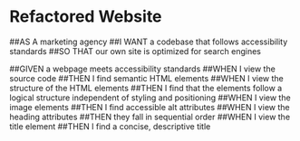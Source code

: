 # Refactored Website

##AS A marketing agency
##I WANT a codebase that follows accessibility standards
##SO THAT our own site is optimized for search engines

##GIVEN a webpage meets accessibility standards
##WHEN I view the source code
##THEN I find semantic HTML elements
##WHEN I view the structure of the HTML elements
##THEN I find that the elements follow a logical structure independent of styling and positioning
##WHEN I view the image elements
##THEN I find accessible alt attributes
##WHEN I view the heading attributes
##THEN they fall in sequential order
##WHEN I view the title element
##THEN I find a concise, descriptive title
